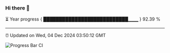 ### Hi there 👋

⏳ Year progress { ███████████████████████████▁▁▁ } 92.39 %

---

⏰ Updated on Wed, 04 Dec 2024 03:50:12 GMT

![Progress Bar CI](https://github.com/IshwaranRudhara/GIT-ACTION/workflows/Progress%20Bar%20CI/badge.svg)

